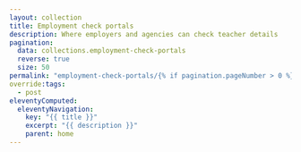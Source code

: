 ```yaml
---
layout: collection
title: Employment check portals
description: Where employers and agencies can check teacher details
pagination:
  data: collections.employment-check-portals
  reverse: true
  size: 50
permalink: "employment-check-portals/{% if pagination.pageNumber > 0 %}page/{{ pagination.pageNumber + 1 }}{% endif %}/"
override:tags:
  - post
eleventyComputed:
  eleventyNavigation:
    key: "{{ title }}"
    excerpt: "{{ description }}"
    parent: home
---
```

